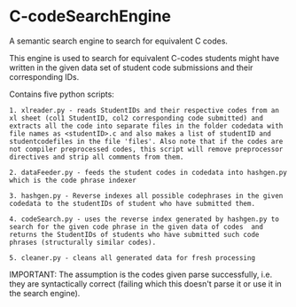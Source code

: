 C-codeSearchEngine
==================

A semantic search engine to search for equivalent C codes.

This engine is used to search for equivalent C-codes students might have written in the given data set of student code submissions and their corresponding IDs.

Contains five python scripts:
	
	1. xlreader.py - reads StudentIDs and their respective codes from an xl sheet (col1 StudentID, col2 corresponding code submitted) and extracts all the code into separate files in the folder codedata with file names as <studentID>.c and also makes a list of studentID and studentcodefiles in the file 'files'. Also note that if the codes are not compiler preprocessed codes, this script will remove preprocessor directives and strip all comments from them. 

	2. dataFeeder.py - feeds the student codes in codedata into hashgen.py which is the code phrase indexer

	3. hashgen.py - Reverse indexes all possible codephrases in the given codedata to the studentIDs of student who have submitted them.

	4. codeSearch.py - uses the reverse index generated by hashgen.py to search for the given code phrase in the given data of codes  and returns the StudentIDs of students who have submitted such code phrases (structurally similar codes).
	
	5. cleaner.py - cleans all generated data for fresh processing

IMPORTANT: The assumption is the codes given parse successfully, i.e. they are syntactically correct  (failing which this doesn't parse it or use it in the search engine).

